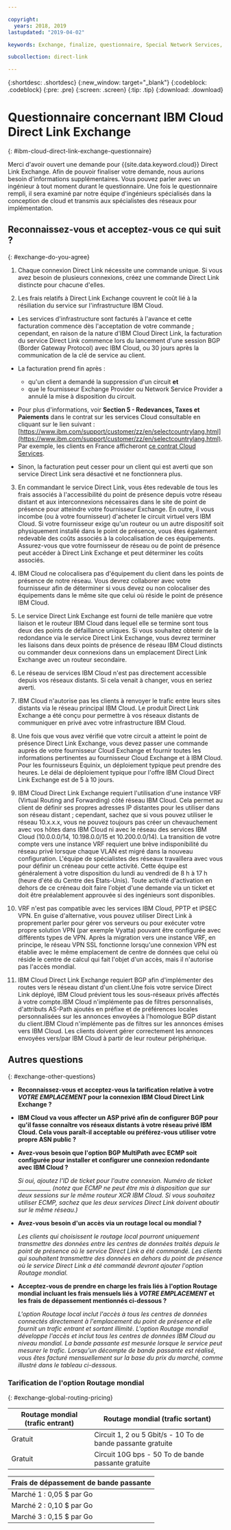 ```yaml
---

copyright:
  years: 2018, 2019
lastupdated: "2019-04-02"

keywords: Exchange, finalize, questionnaire, Special Network Services, billing, fees, VRF, BGP, ticket, ASN, VPN, metering, data, center, datacenter

subcollection: direct-link

---
```


{:shortdesc: .shortdesc}
{:new_window: target="_blank"}
{:codeblock: .codeblock}
{:pre: .pre}
{:screen: .screen}
{:tip: .tip}
{:download: .download}

# Questionnaire concernant IBM Cloud Direct Link Exchange
{: #ibm-cloud-direct-link-exchange-questionnaire}

Merci d'avoir ouvert une demande pour {{site.data.keyword.cloud}} Direct Link Exchange. Afin de pouvoir finaliser votre demande, nous aurions besoin d'informations supplémentaires. Vous pouvez parler avec un ingénieur à tout moment durant le questionnaire. Une fois le questionnaire rempli, il sera examiné par notre équipe d'ingénieurs spécialisés dans la conception de cloud et transmis aux spécialistes des réseaux pour implémentation.

## Reconnaissez-vous et acceptez-vous ce qui suit ?
{: #exchange-do-you-agree}

1. Chaque connexion Direct Link nécessite une commande unique. Si vous avez besoin de plusieurs connexions, créez une commande Direct Link distincte pour chacune d'elles.

2. Les frais relatifs à Direct Link Exchange couvrent le coût lié à la résiliation du service sur l'infrastructure IBM Cloud. 

 * Les services d'infrastructure sont facturés à l'avance et cette facturation commence dès l'acceptation de votre commande ; cependant, en raison de la nature d'IBM Cloud Direct Link, la facturation du service Direct Link commence lors du lancement d'une session BGP (Border Gateway Protocol) avec IBM Cloud, ou 30 jours après la communication de la clé de service au client. 

 * La facturation prend fin après :
   * qu'un client a demandé la suppression d'un circuit **et** 
   * que le fournisseur Exchange Provider ou Network Service Provider a annulé la mise à disposition du circuit.
  * Pour plus d'informations, voir **Section 5 - Redevances, Taxes et Paiements** dans le contrat sur les services Cloud consultable en cliquant sur le lien suivant : [https://www.ibm.com/support/customer/zz/en/selectcountrylang.html](https://www.ibm.com/support/customer/zz/en/selectcountrylang.html). Par exemple, les clients en France afficheront [ce contrat Cloud Services](https://www.ibm.com/support/customer/csol/contractexplorer/cloud/csa/fr-fr).
  * Sinon, la facturation peut cesser pour un client qui est averti que son service Direct Link sera désactivé et ne fonctionnera plus.

3. En commandant le service Direct Link, vous êtes redevable de tous les frais associés à l'accessibilité du point de présence depuis votre réseau distant et aux interconnexions nécessaires dans le site de point de présence pour atteindre votre fournisseur Exchange. En outre, il vous incombe (ou à votre fournisseur) d'acheter le circuit virtuel vers IBM Cloud. Si votre fournisseur exige qu'un routeur ou un autre dispositif soit physiquement installé dans le point de présence, vous êtes également redevable des coûts associés à la colocalisation de ces équipements. Assurez-vous que votre fournisseur de réseau ou de point de présence peut accéder à Direct Link Exchange et peut déterminer les coûts associés.

4. IBM Cloud ne colocalisera pas d'équipement du client dans les points de présence de notre réseau. Vous devrez collaborer avec votre fournisseur afin de déterminer si vous devez ou non colocaliser des équipements dans le même site que celui où réside le point de présence IBM Cloud.

5. Le service Direct Link Exchange est fourni de telle manière que votre liaison et le routeur IBM Cloud dans lequel elle se termine sont tous deux des points de défaillance uniques. Si vous souhaitez obtenir de la redondance via le service Direct Link Exchange, vous devrez terminer les liaisons dans deux points de présence de réseau IBM Cloud distincts ou commander deux connexions dans un emplacement Direct Link Exchange avec un routeur secondaire.

6. Le réseau de services IBM Cloud n'est pas directement accessible depuis vos réseaux distants. Si cela venait à changer, vous en seriez averti.

7. IBM Cloud n'autorise pas les clients à renvoyer le trafic entre leurs sites distants via le réseau principal IBM Cloud. Le produit Direct Link Exchange a été conçu pour permettre à vos réseaux distants de communiquer en privé avec votre infrastructure IBM Cloud.

8. Une fois que vous avez vérifié que votre circuit a atteint le point de présence Direct Link Exchange, vous devez passer une commande auprès de votre fournisseur Cloud Exchange et fournir toutes les informations pertinentes au fournisseur Cloud Exchange et à IBM Cloud. Pour les fournisseurs Equinix, un déploiement typique peut prendre des heures. Le délai de déploiement typique pour l'offre IBM Cloud Direct Link Exchange est de 5 à 10 jours. 

9. IBM Cloud Direct Link Exchange requiert l'utilisation d'une instance VRF (Virtual Routing and Forwarding) côté réseau IBM Cloud.  Cela permet au client de définir ses propres adresses IP distantes pour les utiliser dans son réseau distant ; cependant, sachez que si vous pouvez utiliser le réseau 10.x.x.x, vous ne pouvez toujours pas créer un chevauchement avec vos hôtes dans IBM Cloud ni avec le réseau des services IBM Cloud (10.0.0.0/14, 10.198.0.0/15 et 10.200.0.0/14). La transition de votre compte vers une instance VRF requiert une brève indisponibilité du réseau privé lorsque chaque VLAN est migré dans la nouveau configuration.  L'équipe de spécialistes des réseaux travaillera avec vous pour définir un créneau pour cette activité. Cette équipe est généralement à votre disposition du lundi au vendredi de 8 h à 17 h (heure d'été du Centre des Etats-Unis). Toute activité d'activation en dehors de ce créneau doit faire l'objet d'une demande via un ticket et doit être préalablement approuvée si des ingénieurs sont disponibles. 

10. VRF n'est pas compatible avec les services IBM Cloud, PPTP et IPSEC VPN. En guise d'alternative, vous pouvez utiliser Direct Link à proprement parler pour gérer vos serveurs ou pour exécuter votre propre solution VPN (par exemple Vyatta) pouvant être configurée avec différents types de VPN. Après la migration vers une instance VRF, en principe, le réseau VPN SSL fonctionne lorsqu'une connexion VPN est établie avec le même emplacement de centre de données que celui où réside le centre de calcul qui fait l'objet d'un accès, mais il n'autorise pas l'accès mondial.

11. IBM Cloud Direct Link Exchange requiert BGP afin d'implémenter des routes vers le réseau distant d'un client.Une fois votre service Direct Link déployé, IBM Cloud prévient tous les sous-réseaux privés affectés à votre compte.IBM Cloud n'implémente pas de filtres personnalisés, d'attributs AS-Path ajoutés en préfixe et de préférences locales personnalisées sur les annonces envoyées à l'homologue BGP distant du client.IBM Cloud n'implémente pas de filtres sur les annonces émises vers IBM Cloud. Les clients doivent gérer correctement les annonces envoyées vers/par IBM Cloud à partir de leur routeur périphérique.

## Autres questions
{: #exchange-other-questions}

* **Reconnaissez-vous et acceptez-vous la tarification relative à votre _VOTRE EMPLACEMENT_ pour la connexion IBM Cloud Direct Link Exchange ?**

* **IBM Cloud va vous affecter un ASP privé afin de configurer BGP pour qu'il fasse connaître vos réseaux distants à votre réseau privé IBM Cloud. Cela vous paraît-il acceptable ou préférez-vous utiliser votre propre ASN public ?**

* **Avez-vous besoin que l'option BGP MultiPath avec ECMP soit configurée pour installer et configurer une connexion redondante avec IBM Cloud ?**  

    _Si oui, ajoutez l'ID de ticket pour l'autre connexion. Numéro de ticket ____________  (notez que ECMP ne peut être mis à disposition que sur deux sessions sur le même  routeur XCR IBM Cloud.  Si vous souhaitez utiliser ECMP, sachez que les deux services Direct Link doivent aboutir sur le même réseau.)_

* **Avez-vous besoin d'un accès via un routage local ou mondial ?**

    _Les clients qui choisissent le routage local pourront uniquement transmettre des données entre les centres de données traités depuis le point de présence où le service Direct Link a été commandé. Les clients qui souhaitent transmettre des données en dehors du point de présence où le service Direct Link a été commandé devront ajouter l'option Routage mondial._

* **Acceptez-vous de prendre en charge les frais liés à l'option Routage mondial incluant les frais mensuels liés à _VOTRE EMPLACEMENT_ et les frais de dépassement mentionnés ci-dessous ?**

    _L'option Routage local inclut l'accès à tous les centres de données connectés directement à l'emplacement du point de présence et elle fournit un trafic entrant et sortant illimité. L'option Routage mondial développe l'accès et inclut tous les centres de données IBM Cloud au niveau mondial. La bande passante est mesurée lorsque le service peut mesurer le trafic. Lorsqu'un décompte de bande passante est réalisé, vous êtes facturé mensuellement sur la base du prix du marché, comme illustré dans le tableau ci-dessous._


### Tarification de l'option Routage mondial
{: #exchange-global-routing-pricing}

| Routage mondial (trafic entrant) | Routage mondial (trafic sortant) |
|---|---|
| Gratuit | Circuit 1, 2 ou 5 Gbit/s - 10 To de bande passante gratuite |
| Gratuit | Circuit 10G bps - 50 To de bande passante gratuite |


| Frais de dépassement de bande passante |
|---|
| Marché 1 : 0,05 $ par Go |
| Marché 2 : 0,10 $ par Go |
| Marché 3 : 0,15 $ par Go |

